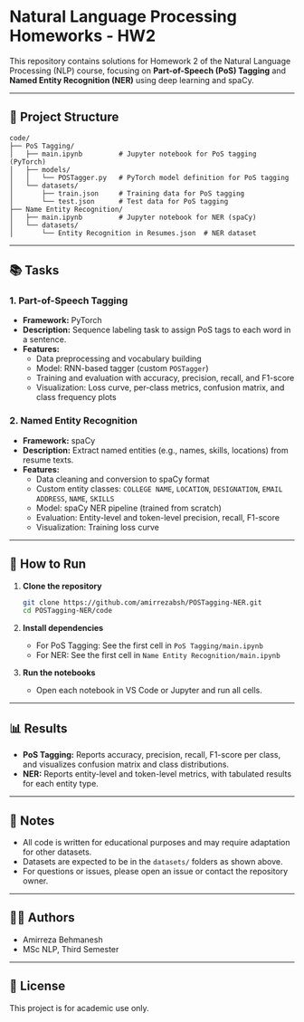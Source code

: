 # Natural Language Processing Homeworks - HW2

This repository contains solutions for Homework 2 of the Natural Language Processing (NLP) course, focusing on **Part-of-Speech (PoS) Tagging** and **Named Entity Recognition (NER)** using deep learning and spaCy.

---

## 📁 Project Structure

```
code/
├── PoS Tagging/
│   ├── main.ipynb         # Jupyter notebook for PoS tagging (PyTorch)
│   ├── models/
│   │   └── POSTagger.py   # PyTorch model definition for PoS tagging
│   └── datasets/
│       ├── train.json     # Training data for PoS tagging
│       └── test.json      # Test data for PoS tagging
├── Name Entity Recognition/
│   ├── main.ipynb         # Jupyter notebook for NER (spaCy)
│   └── datasets/
│       └── Entity Recognition in Resumes.json  # NER dataset
```

---

## 📚 Tasks

### 1. Part-of-Speech Tagging

- **Framework:** PyTorch
- **Description:** Sequence labeling task to assign PoS tags to each word in a sentence.
- **Features:**
  - Data preprocessing and vocabulary building
  - Model: RNN-based tagger (custom `POSTagger`)
  - Training and evaluation with accuracy, precision, recall, and F1-score
  - Visualization: Loss curve, per-class metrics, confusion matrix, and class frequency plots

### 2. Named Entity Recognition

- **Framework:** spaCy
- **Description:** Extract named entities (e.g., names, skills, locations) from resume texts.
- **Features:**
  - Data cleaning and conversion to spaCy format
  - Custom entity classes: `COLLEGE NAME`, `LOCATION`, `DESIGNATION`, `EMAIL ADDRESS`, `NAME`, `SKILLS`
  - Model: spaCy NER pipeline (trained from scratch)
  - Evaluation: Entity-level and token-level precision, recall, F1-score
  - Visualization: Training loss curve

---

## 🚀 How to Run

1. **Clone the repository**
   ```sh
   git clone https://github.com/amirrezabsh/POSTagging-NER.git
   cd POSTagging-NER/code
   ```

2. **Install dependencies**
   - For PoS Tagging: See the first cell in `PoS Tagging/main.ipynb`
   - For NER: See the first cell in `Name Entity Recognition/main.ipynb`

3. **Run the notebooks**
   - Open each notebook in VS Code or Jupyter and run all cells.

---

## 📊 Results

- **PoS Tagging:** Reports accuracy, precision, recall, F1-score per class, and visualizes confusion matrix and class distributions.
- **NER:** Reports entity-level and token-level metrics, with tabulated results for each entity type.

---

## 📝 Notes

- All code is written for educational purposes and may require adaptation for other datasets.
- Datasets are expected to be in the `datasets/` folders as shown above.
- For questions or issues, please open an issue or contact the repository owner.

---

## 👩‍💻 Authors

- Amirreza Behmanesh
- MSc NLP, Third Semester

---

## 📄 License

This project is for academic use only.